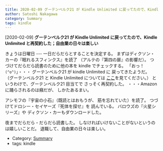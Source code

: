 ```yaml
---
title: 2020-02-09 グーテンベルク21 が Kindle Unlimited に戻ってたので、Kindle Unlimited と再契約した；自由業の日々は楽しい
author: Satoshi Nakagawa
category: Summary
tags: kindle
---
```


[2020-02-09] **グーテンベルク21 が Kindle Unlimited に戻ってたので、Kindle Unlimited と再契約した；自由業の日々は楽しい** 

 きょうは日曜日 ---
一日だらだらとすることを決定する。
まずはディクソン・カーの『眠れるスフィンクス』を読了
（アルテの『第四の扉』の影響だ）。
つづけてだらだら読書のために他の本を kindle でチェックする。
「おっ！ `(^o^)`」・・・
グーテンベルク21 が kindle Unlimited に
戻ってきたようだ。
（グーテンベルク21 と Kindle Unlimited については
[ここ](http://www.merapano.net/~satoshi/private/diary/2017-04-30-1.html)を見てください。）
というわけで、グーテンベルク21 目当てで
さっそく再契約した。
・・・Amazon に踊らされるのは癪だが、
しかたあるまい。

 アシモフの『宇宙の小石』（既読とはおもうが、
筋を忘れていた）を読了。
つづけてドロシー・セイヤーズ『死体を探せ』を
読んでいる。
バロウズの『火星シリーズ』や
ディクソン・カーもダウンロードした。

 夜までだらだら・だらだら読書した。
しなければいけないことがないというのは嬉しいことだ。
退職して、自由業の日々は楽しい。

- Category: [Summary](https://merapano.github.io/categories.html#Summary)
- tags: kindle
